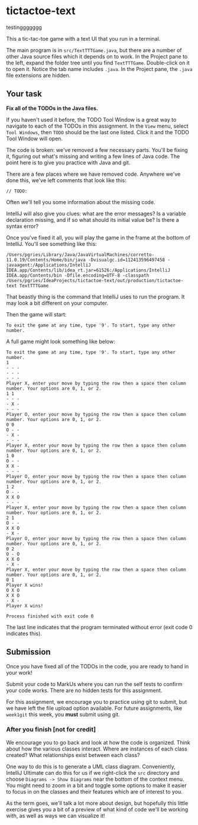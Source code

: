 # tictactoe-text

testinggggggg

This a tic-tac-toe game with a text UI that you run in a terminal. 

The main program is in `src/TextTTTGame.java`, but there are a number of other Java source files which it depends on to work.
In the Project pane to the left, expand the folder tree until you find `TextTTTGame`.
Double-click on it to open it. Notice the tab name includes `.java`.
In the Project pane, the `.java` file extensions are hidden.

## Your task

**Fix all of the TODOs in the Java files.**

If you haven't used it before, the TODO Tool Window is a great way to navigate to each of the TODOs in this assignment.
In the `View` menu, select `Tool Windows`, then `TODO` should be the last one listed. Click it and the TODO Tool Window will open.

The code is broken: we've removed a few necessary parts.
You'll be fixing it, figuring out what's missing and writing a few lines of Java code.
The point here is to give you practice with Java and git.

There are a few places where we have removed code.
Anywhere we've done this, we've left comments that look like this:
```
// TODO:
```
Often we'll tell you some information about the missing code.

IntelliJ will also give you clues: what are the error messages?
Is a variable declaration missing, and if so what should its initial value be?
Is there a syntax error?

Once you've fixed it all, you will play the game in the frame at the bottom of IntelliJ. You'll see something like this:
```
/Users/pgries/Library/Java/JavaVirtualMachines/corretto-11.0.19/Contents/Home/bin/java -Dvisualgc.id=112413596497458 -javaagent:/Applications/IntelliJ IDEA.app/Contents/lib/idea_rt.jar=61526:/Applications/IntelliJ IDEA.app/Contents/bin -Dfile.encoding=UTF-8 -classpath /Users/pgries/IdeaProjects/tictactoe-text/out/production/tictactoe-text TextTTTGame
```
That beastly thing is the command that IntelliJ uses to run the program. It may look a bit different on your computer.

Then the game will start:
```
To exit the game at any time, type '9'. To start, type any other number.
```

A full game might look something like below:

```
To exit the game at any time, type '9'. To start, type any other number.
1
- - - 
- - - 
- - - 
Player X, enter your move by typing the row then a space then column number. Your options are 0, 1, or 2.
1 1
- - - 
- X - 
- - - 
Player O, enter your move by typing the row then a space then column number. Your options are 0, 1, or 2.
0 0
O - - 
- X - 
- - - 
Player X, enter your move by typing the row then a space then column number. Your options are 0, 1, or 2.
1 0
O - - 
X X - 
- - - 
Player O, enter your move by typing the row then a space then column number. Your options are 0, 1, or 2.
1 2
O - - 
X X O 
- - - 
Player X, enter your move by typing the row then a space then column number. Your options are 0, 1, or 2.
2 1
O - - 
X X O 
- X - 
Player O, enter your move by typing the row then a space then column number. Your options are 0, 1, or 2.
0 2
O - O 
X X O 
- X - 
Player X, enter your move by typing the row then a space then column number. Your options are 0, 1, or 2.
0 1
Player X wins!
O X O 
X X O 
- X - 
Player X wins!

Process finished with exit code 0
```

The last line indicates that the program terminated without error (exit code 0 indicates this).

## Submission
Once you have fixed all of the TODOs in the code, you are ready to hand in your work!

Submit your code to MarkUs where you can run the self tests to confirm your code works.
There are no hidden tests for this assignment.

For this assignment, we encourage you to practice using git to submit, but we have left the file upload option available.
For future assignments, like `week1git` this week, you **must** submit using git.

### After you finish [not for credit]
We encourage you to go back and look at how the code is organized. Think about how the various
classes interact. Where are instances of each class created? What relationships exist between each class?

One way to do this is to generate a UML class diagram.
Conveniently, IntelliJ Ultimate can do this for us if we right-click the `src` directory
and choose `Diagrams -> Show Diagrams` near the bottom of the context menu. You might
need to zoom in a bit and toggle some options to make it easier to focus in on the classes
and their features which are of interest to you.

As the term goes, we'll talk a lot more about design, but hopefully this little exercise
gives you a bit of a preview of what kind of code we'll be working with, as well as ways we can visualize it!
